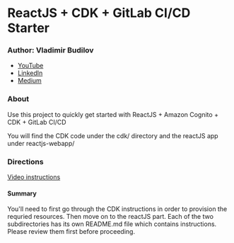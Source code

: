 ReactJS + CDK + GitLab CI/CD Starter
=====================================

### Author: Vladimir Budilov
* [YouTube](https://www.youtube.com/channel/UCBl-ENwdTlUsLY05yGgXyxw)
* [LinkedIn](https://www.linkedin.com/in/vbudilov/)
* [Medium](https://medium.com/@budilov)


### About
Use this project to quickly get started with ReactJS + Amazon Cognito + CDK + GitLab CI/CD

You will find the CDK code under the cdk/ directory and the reactJS app under reactjs-webapp/

### Directions
[Video instructions](https://www.youtube.com/watch?v=6OC6AqF-IMc)



#### Summary
You'll need to first go through the CDK instructions in order to provision the requried resources. Then move on to the reactJS part. Each of the two subdirectories has its own README.md file which contains instructions. Please review them first before proceeding. 
